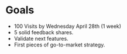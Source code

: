 # Goals

* 100 Visits by Wednesday April 28th (1 week)
* 5 solid feedback shares.
* Validate next features.
* First pieces of go-to-market strategy.
